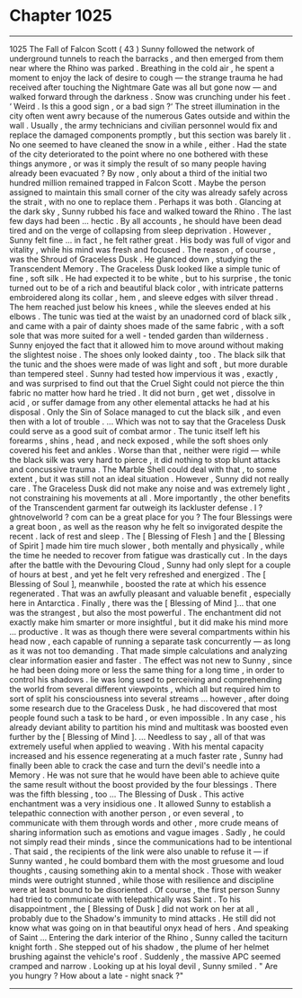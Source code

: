 
# Chapter 1025


---

1025 The Fall of Falcon Scott ( 43 )
Sunny followed the network of underground tunnels to reach the barracks , and then emerged from them near where the Rhino was parked . Breathing in the cold air , he spent a moment to enjoy the lack of desire to cough — the strange trauma he had received after touching the Nightmare Gate was all but gone now — and walked forward through the darkness .
Snow was crunching under his feet .
‘ Weird . Is this a good sign , or a bad sign ?‘
The street illumination in the city often went awry because of the numerous Gates outside and within the wall . Usually , the army technicians and civilian personnel would fix and replace the damaged components promptly , but this section was barely lit . No one seemed to have cleaned the snow in a while , either .
Had the state of the city deteriorated to the point where no one bothered with these things anymore , or was it simply the result of so many people having already been evacuated ? By now , only about a third of the initial two hundred million remained trapped in Falcon Scott . Maybe the person assigned to maintain this small corner of the city was already safely across the strait , with no one to replace them . Perhaps it was both .
Glancing at the dark sky , Sunny rubbed his face and walked toward the Rhino .
The last few days had been ... hectic .
By all accounts , he should have been dead tired and on the verge of collapsing from sleep deprivation . However , Sunny felt fine ... in fact , he felt rather great . His body was full of vigor and vitality , while his mind was fresh and focused .
The reason , of course , was the Shroud of Graceless Dusk .
He glanced down , studying the Transcendent Memory .
The Graceless Dusk looked like a simple tunic of fine , soft silk . He had expected it to be white , but to his surprise , the tonic turned out to be of a rich and beautiful black color , with intricate patterns embroidered along its collar , hem , and sleeve edges with silver thread . The hem reached just below his knees , while the sleeves ended at his elbows .
The tunic was tied at the waist by an unadorned cord of black silk , and came with a pair of dainty shoes made of the same fabric , with a soft sole that was more suited for a well - tended garden than wilderness . Sunny enjoyed the fact that it allowed him to move around without making the slightest noise .
The shoes only looked dainty , too .
The black silk that the tunic and the shoes were made of was light and soft , but more durable than tempered steel . Sunny had tested how impervious it was , exactly , and was surprised to find out that the Cruel Sight could not pierce the thin fabric no matter how hard he tried .
It did not burn , get wet , dissolve in acid , or suffer damage from any other elemental attacks he had at his disposal . Only the Sin of Solace managed to cut the black silk , and even then with a lot of trouble . ... Which was not to say that the Graceless Dusk could serve as a good suit of combat armor .
The tunic itself left his forearms , shins , head , and neck exposed , while the soft shoes only covered his feet and ankles . Worse than that , neither were rigid — while the black silk was very hard to pierce , it did nothing to stop blunt attacks and concussive trauma . The Marble Shell could deal with that , to some extent , but it was still not an ideal situation .
However , Sunny did not really care . The Graceless Dusk did not make any noise and was extremely light , not constraining his movements at all . More importantly , the other benefits of the Transcendent garment far outweigh its lackluster defense . l ? ghtnоvеlwоrld ? соm саn bе а grеаt рlасе fоr уоu ?
The four Blessings were a great boon , as well as the reason why he felt so invigorated despite the recent . lack of rest and sleep .
The [ Blessing of Flesh ] and the [ Blessing of Spirit ] made him tire much slower , both mentally and physically , while the time he needed to recover from fatigue was drastically cut . In the days after the battle with the Devouring Cloud , Sunny had only slept for a couple of hours at best , and yet he felt very refreshed and energized .
The [ Blessing of Soul ], meanwhile , boosted the rate at which his essence regenerated . That was an awfully pleasant and valuable benefit , especially here in Antarctica .
Finally , there was the [ Blessing of Mind ]... that one was the strangest , but also the most powerful .
The enchantment did not exactly make him smarter or more insightful , but it did make his mind more ... productive . It was as though there were several compartments within his head now , each capable of running a separate task concurrently — as long as it was not too demanding . That made simple calculations and analyzing clear information easier and faster .
The effect was not new to Sunny , since he had been doing more or less the same thing for a long time , in order to control his shadows . lie was long used to perceiving and comprehending the world from several different viewpoints , which all but required him to sort of split his consciousness into several streams ... however , after doing some research due to the Graceless Dusk , he had discovered that most people found such a task to be hard , or even impossible .
In any case , his already deviant ability to partition his mind and multitask was boosted even further by the [ Blessing of Mind ].
... Needless to say , all of that was extremely useful when applied to weaving .
With his mental capacity increased and his essence regenerating at a much faster rate , Sunny had finally been able to crack the case and turn the devil's needle into a Memory . He was not sure that he would have been able to achieve quite the same result without the boost provided by the four blessings .
There was the fifth blessing , too ...
The Blessing of Dusk .
This active enchantment was a very insidious one . It allowed Sunny to establish a telepathic connection with another person , or even several , to communicate with them through words and other , more crude means of sharing information such as emotions and vague images .
Sadly , he could not simply read their minds , since the communications had to be intentional . That said , the recipients of the link were also unable to refuse it — if Sunny wanted , he could bombard them with the most gruesome and loud thoughts , causing something akin to a mental shock .
Those with weaker minds were outright stunned , while those with resilience and discipline were at least bound to be disoriented .
Of course , the first person Sunny had tried to communicate with telepathically was Saint . To his disappointment , the [ Blessing of Dusk ] did not work on her at all , probably due to the Shadow's immunity to mind attacks . He still did not know what was going on in that beautiful onyx head of hers . And speaking of Saint ...
Entering the dark interior of the Rhino , Sunny called the taciturn knight forth . She stepped out of his shadow , the plume of her helmet brushing against the vehicle's roof . Suddenly , the massive APC seemed cramped and narrow .
Looking up at his loyal devil , Sunny smiled .
" Are you hungry ? How about a late - night snack ?"

---

